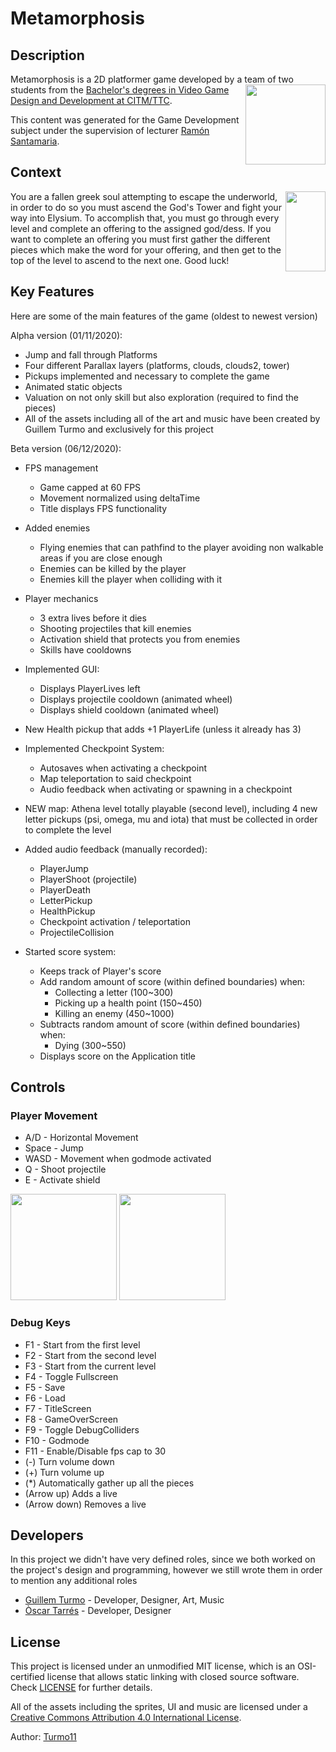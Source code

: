 # Metamorphosis

## Description

Metamorphosis is a 2D platformer game developed by a team of two students<img align="right" width="128" height="128" src="https://github.com/Turmo11/Metamorphosis/blob/master/Screenshots/uwu_logo_black.png"> from the [Bachelor's degrees in Video Game Design and Development at CITM/TTC](<https://www.citm.upc.edu/ing/estudis/graus-videojocs/>). 



This content was generated for the Game Development subject under the supervision of lecturer [Ramón Santamaria](<https://www.linkedin.com/in/raysan/>). 

## Context

<img align="right" width="64" height="128" src="https://github.com/Turmo11/Metamorphosis/blob/master/Screenshots/goal.gif">
You are a fallen greek soul attempting to escape the underworld, in order to do so you must ascend the God's Tower and fight your way into Elysium. To accomplish that, you must go through every level and complete an offering to the assigned god/dess. If you want to complete an offering you must first gather the different pieces which make the word for your offering, and then get to the top of the level to ascend to the next one. Good luck! 


## Key Features

Here are some of the main features of the game (oldest to newest version)

Alpha version (01/11/2020):
 - Jump and fall through Platforms
 - Four different Parallax layers (platforms, clouds, clouds2, tower)
 - Pickups implemented and necessary to complete the game
 - Animated static objects
 - Valuation on not only skill but also exploration (required to find the pieces)
 - All of the assets including all of the art and music have been created by Guillem Turmo and exclusively for this project

Beta version (06/12/2020):
 - FPS management
    - Game capped at 60 FPS
    - Movement normalized using deltaTime
    - Title displays FPS functionality
    
 - Added enemies
    - Flying enemies that can pathfind to the player avoiding non walkable areas if you are close enough
    - Enemies can be killed by the player
    - Enemies kill the player when colliding with it
    
 - Player mechanics
    - 3 extra lives before it dies
    - Shooting projectiles that kill enemies
    - Activation shield that protects you from enemies
    - Skills have cooldowns
    
 - Implemented GUI:
    - Displays PlayerLives left
    - Displays projectile cooldown (animated wheel)
    - Displays shield cooldown (animated wheel)
    
 - New Health pickup that adds +1 PlayerLife (unless it already has 3) 
 
 - Implemented Checkpoint System:
    - Autosaves when activating a checkpoint
    - Map teleportation to said checkpoint
    - Audio feedback when activating or spawning in a checkpoint
    
 - NEW map: Athena level totally playable (second level), including 4 new letter pickups (psi, omega, mu and iota) that must be collected in order to complete the level 
 
 - Added audio feedback (manually recorded):
    - PlayerJump
    - PlayerShoot (projectile)
    - PlayerDeath
    - LetterPickup
    - HealthPickup
    - Checkpoint activation / teleportation
    - ProjectileCollision
    
- Started score system:
    - Keeps track of Player's score
    - Add random amount of score (within defined boundaries) when:
        - Collecting a letter (100~300)
        - Picking up a health point (150~450)
        - Killing an enemy (450~1000)
   - Subtracts random amount of score (within defined boundaries) when:
        - Dying (300~550)
   - Displays score on the Application title

 
## Controls

### Player Movement
 - A/D - Horizontal Movement
 - Space - Jump
 - WASD - Movement when godmode activated
 - Q - Shoot projectile
 - E - Activate shield
 
  <img width="170" height="170" src="https://github.com/Turmo11/Metamorphosis/blob/master/Screenshots/player_run.gif"> <img width="170" height="170" src="https://github.com/Turmo11/Metamorphosis/blob/master/Screenshots/player_god.gif">





### Debug Keys
 - F1 - Start from the first level
 - F2 - Start from the second level
 - F3 - Start from the current level
 - F4 - Toggle Fullscreen
 - F5 - Save 
 - F6 - Load 
 - F7 - TitleScreen
 - F8 - GameOverScreen
 - F9 - Toggle DebugColliders
 - F10 - Godmode
 - F11 - Enable/Disable fps cap to 30
 - (-) Turn volume down
 - (+) Turn volume up
 - (*)  Automatically gather up all the pieces
 - (Arrow up) Adds a live
 - (Arrow down) Removes a live
 
## Developers

In this project we didn't have very defined roles, since we both worked on the project's design and programming, however we still wrote them in order to mention any additional roles

 - [Guillem Turmo](<https://github.com/Turmo11>) - Developer, Designer, Art, Music
 - [Òscar Tarrés](<https://github.com/oscarta3>) - Developer, Designer


## License

This project is licensed under an unmodified MIT license, which is an OSI-certified license that allows static linking with closed source software. Check [LICENSE](LICENSE) for further details.

All of the assets including the sprites, UI and music are licensed under a [Creative Commons Attribution 4.0 International License](https://creativecommons.org/licenses/by/4.0/).

Author: [Turmo11](https://github.com/Turmo11)
